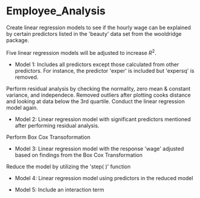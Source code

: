 # Employee_Analysis
Create linear regression models to see if the hourly wage can be explained by certain predictors listed in the 'beauty' data set from the wooldridge package.

Five linear regression models will be adjusted to increase $R^2$.
- Model 1: Includes all predictors except those calculated from other predictors. For instance, the predictor 'exper' is included but 'expersq' is removed.

Perform residual analysis by checking the normality, zero mean & constant variance, and independece. Removed outliers after plotting cooks distance and looking at data below the 3rd quartile. Conduct the linear regression model again.

- Model 2: Linear regression model with significant predictors mentioned after performing residual analysis.

Perform Box Cox Transoformation 

- Model 3: Linear regression model with the response 'wage' adjusted based on findings from the Box Cox Transformation

Reduce the model by utilizing the 'step( )' function 

- Model 4: Linear regression model using predictors in the reduced model

- Model 5: Include an interaction term



